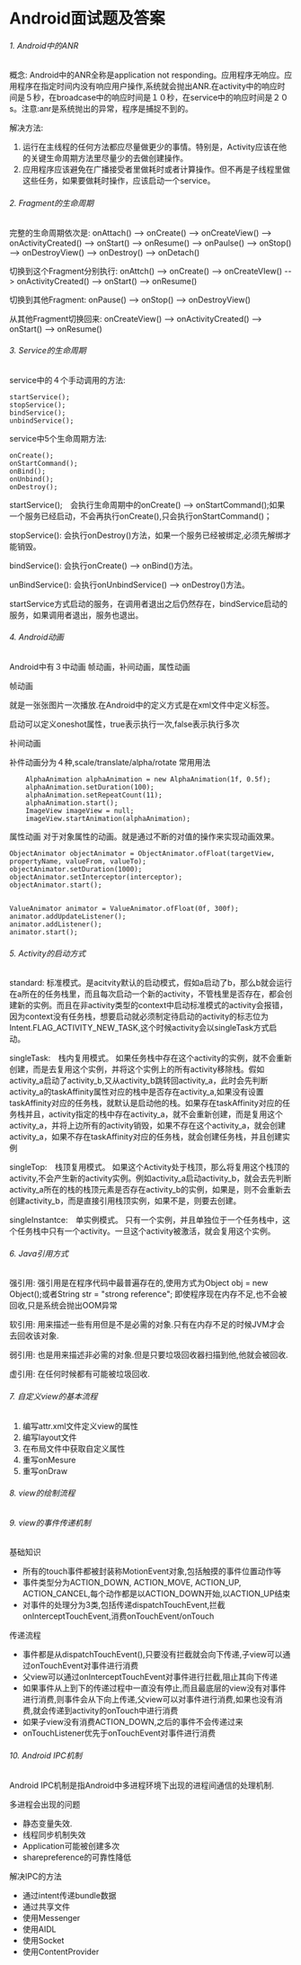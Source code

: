 # Android面试题及答案
###### 1. Android中的ANR
概念:
Android中的ANR全称是application not responding。应用程序无响应。应用程序在指定时间内没有响应用户操作,系统就会抛出ANR.在activity中的响应时间是５秒，在broadcase中的响应时间是１０秒，在service中的响应时间是２０s。注意:anr是系统抛出的异常，程序是捕捉不到的。

解决方法:
1. 运行在主线程的任何方法都应尽量做更少的事情。特别是，Activity应该在他的关键生命周期方法里尽量少的去做创建操作。
2. 应用程序应该避免在广播接受者里做耗时或者计算操作。但不再是子线程里做这些任务，如果要做耗时操作，应该启动一个service。

###### 2. Fragment的生命周期
完整的生命周期依次是:
onAttach() --> onCreate() --> onCreateView() --> onActivityCreated() --> onStart() --> onResume() --> onPaulse() --> onStop() --> onDestroyView() --> onDestroy() --> onDetach()

切换到这个Fragment分别执行:
onAttch() --> onCreate() --> onCreateVIew() --> onActivityCreated() --> onStart() --> onResume()

切换到其他Fragment:
onPause() --> onStop() --> onDestroyView()

从其他Fragment切换回来:
onCreateView() --> onActivityCreated() --> onStart() --> onResume()

###### 3. Service的生命周期
service中的４个手动调用的方法:

	startService(); 
    stopService();
    bindService();
    unbindService();

service中5个生命周期方法:

	onCreate();
    onStartCommand();
    onBind();
    onUnbind();
    onDestroy();
    
startService();　会执行生命周期中的onCreate() --> onStartCommand();如果一个服务已经启动，不会再执行onCreate(),只会执行onStartCommand()；
 
stopService(): 会执行onDestroy()方法，如果一个服务已经被绑定,必须先解绑才能销毁。

bindService(): 会执行onCreate() --> onBind()方法。

unBindService(): 会执行onUnbindService() --> onDestroy()方法。

startService方式启动的服务，在调用者退出之后仍然存在，bindService启动的服务，如果调用者退出，服务也退出。

###### 4. Android动画
Android中有３中动画 帧动画，补间动画，属性动画

帧动画

就是一张张图片一次播放.在Android中的定义方式是在xml文件中定义<animation-list></animation-list>标签。

启动可以定义oneshot属性，true表示执行一次,false表示执行多次

补间动画

补件动画分为４种,scale/translate/alpha/rotate
常用用法

		AlphaAnimation alphaAnimation = new AlphaAnimation(1f, 0.5f);
        alphaAnimation.setDuration(100);
        alphaAnimation.setRepeatCount(11);
        alphaAnimation.start();
        ImageView imageView = null;
        imageView.startAnimation(alphaAnimation);
属性动画
对于对象属性的动画。就是通过不断的对值的操作来实现动画效果。
	
    ObjectAnimator objectAnimator = ObjectAnimator.ofFloat(targetView, propertyName, valueFrom, valueTo);
    objectAnimator.setDuration(1000);
    objectAnimator.setInterceptor(interceptor);
    objectAnimator.start();
    
    
    ValueAnimator animator = ValueAnimator.ofFloat(0f, 300f);
    animator.addUpdateListener();
    animator.addListener();
    animator.start();

###### 5. Activity的启动方式
standard: 标准模式。是acitvity默认的启动模式，假如a启动了b，那么b就会运行在a所在的任务栈里，而且每次启动一个新的activity，不管栈里是否存在，都会创建新的实例。而且在非activity类型的context中启动标准模式的activity会报错，因为context没有任务栈，想要启动就必须制定待启动的activity的标志位为Intent.FLAG_ACTIVITY_NEW_TASK,这个时候activity会以singleTask方式启动。

singleTask:　栈内复用模式。
如果任务栈中存在这个activity的实例，就不会重新创建，而是去复用这个实例，并将这个实例上的所有activity移除栈。假如activity_a启动了activity_b,又从activity_b跳转回activity_a，此时会先判断activity_a的taskAffinity属性对应的栈中是否存在activity_a,如果没有设置taskAffinity对应的任务栈，就默认是启动他的栈。如果存在taskAffinity对应的任务栈并且，activity指定的栈中存在activity_a，就不会重新创建，而是复用这个activity_a，并将上边所有的activity销毁，如果不存在这个activity_a，就会创建activity_a，如果不存在taskAffinity对应的任务栈，就会创建任务栈，并且创建实例

singleTop:　栈顶复用模式。
如果这个Activity处于栈顶，那么将复用这个栈顶的activity,不会产生新的activity实例。例如activity_a启动activity_b，就会去先判断activity_a所在的栈的栈顶元素是否存在activity_b的实例，如果是，则不会重新去创建activity_b，而是直接引用栈顶实例，如果不是，则要去创建。

singleInstantce:　单实例模式。
只有一个实例，并且单独位于一个任务栈中，这个任务栈中只有一个activity。一旦这个activity被激活，就会复用这个实例。

###### 6. Java引用方式
强引用: 强引用是在程序代码中最普遍存在的,使用方式为Object obj = new Object();或者String str = "strong reference";
即使程序现在内存不足,也不会被回收,只是系统会抛出OOM异常

软引用:
用来描述一些有用但是不是必需的对象.只有在内存不足的时候JVM才会去回收该对象.

弱引用:
也是用来描述非必需的对象.但是只要垃圾回收器扫描到他,他就会被回收.

虚引用:
在任何时候都有可能被垃圾回收.

###### 7. 自定义view的基本流程

1. 编写attr.xml文件定义view的属性
2. 编写layout文件
3. 在布局文件中获取自定义属性
4. 重写onMesure
5. 重写onDraw

###### 8. view的绘制流程

###### 9. view的事件传递机制
基础知识

* 所有的touch事件都被封装称MotionEvent对象,包括触摸的事件位置动作等
* 事件类型分为ACTION_DOWN, ACTION_MOVE, ACTION_UP, ACTION_CANCEL,每个动作都是以ACTION_DOWN开始,以ACTION_UP结束
* 对事件的处理分为3类,包括传递dispatchTouchEvent,拦截onInterceptTouchEvent,消费onTouchEvent/onTouch

传递流程

* 事件都是从dispatchTouchEvent(),只要没有拦截就会向下传递,子view可以通过onTouchEvent对事件进行消费
* 父view可以通过onInterceptTouchEvent对事件进行拦截,阻止其向下传递
* 如果事件从上到下的传递过程中一直没有停止,而且最底层的view没有对事件进行消费,则事件会从下向上传递,父view可以对事件进行消费,如果也没有消费,就会传递到activity的onTouch中进行消费
* 如果子view没有消费ACTION_DOWN,之后的事件不会传递过来
* onTouchListener优先于onTouchEvent对事件进行消费

###### 10. Android IPC机制
Android IPC机制是指Android中多进程环境下出现的进程间通信的处理机制.

多进程会出现的问题

* 静态变量失效.
* 线程同步机制失效
* Application可能被创建多次
* sharepreference的可靠性降低

解决IPC的方法

* 通过intent传递bundle数据
* 通过共享文件
* 使用Messenger
* 使用AIDL
* 使用Socket
* 使用ContentProvider


